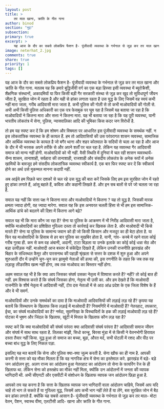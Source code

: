 ```yaml
---
layout: post
title: >
    तर माल खाना, क्रांति के गीत गाना
author: binod
section: "मुद्दा"
subsection:
primary: true
excerpt: >
    यह आज के दौर का सबसे लोकप्रिय फैशन है- पूंजीवादी व्यवस्था के गर्भनाल से जुड़ कर तर माल खाना और क्रांति के गीत गाना. मतलब यह कि हमारे बुद्धिजीवी वर्ग का एक बड़ा हिस्सा इसी व्यवस्था में ब्यूरोक्रैशी, शैक्षणिक संस्थानों, अकादमियों या फिर किसी बड़ी गैर सरकारी संस्था से जुड़ कर खुद तो सुविधापूर्ण जीवन जीता है...
image: neterhat_2.jpg
comments: true
share: true
priority: 1
tags: []
---
```


यह आज के दौर का सबसे लोकप्रिय फैशन है- पूंजीवादी व्यवस्था के गर्भनाल से जुड़ कर तर माल खाना और क्रांति के गीत गाना. मतलब यह कि हमारे बुद्धिजीवी वर्ग का एक बड़ा हिस्सा इसी व्यवस्था में ब्यूरोक्रैशी, शैक्षणिक संस्थानों, अकादमियों या फिर किसी बड़ी गैर सरकारी संस्था से जुड़ कर खुद तो सुविधापूर्ण जीवन जीता है, सुरक्षित जोन में रहता है और यही से हांका लगाता रहता है उस युद्ध के लिए जिसमें वह स्वयं कभी नहीं मारा जाता, गरीब आदिवासी मारा जाता है. कभी पुलिस की गोली से तो कभी माओवादियों की गोली से. अभी अभी किसी पुलिस अधिकारी का एक पत्र फेसबुक पर घूम रहा है जिसमें यह बताया जा रहा है कि माओवादियों ने कितना मारा और सत्ता ने कितना मारा. यह भी बताया जा रहा है कि यह पूरी व्यवस्था, यानी भारतीय लोकतंत्र में सेना, पुलिस, न्यायपालिका आदि की भूमिका किस कदर जन विरोधी है.

तो हम यह स्पष्ट कर दें कि हम शोषण और विषमता पर आधारित इस पूंजीवादी व्यवस्था के समर्थक नहीं. न इस लोकतांत्रिक व्यवस्था के ही कायल हैं. हम तो आदिवासियों की उस परंपरागत शासन व्यवस्था, सामाजिक और आर्थिक व्यवस्था के कायल है जो बगैर थाना और शहर कोतवाल के सदियों से चला आ रहा है और आज के दौर में भी भरसक अपने तरीके से और अपने शर्तों पर चल रहा है. लेकिन यह व्यवस्था गैर आदिवासी समाज को मान्य नहीं होगी. माओवादियों को भी नहीं. वैसी स्थिति में दुनियां में चल रही शासन व्यवस्थायें- सैन्य शासन, तानाशाही, सर्वहारा की तानाशाही, राजशाही और संसदीय लोकतंत्र के अनेक रूपों में अनेक खामियों के बावजूद हमे संसदीय लोकतांत्रिक व्यवस्था स्वीकार्य है. एक बार फिर स्पष्ट कर दें कि स्वीकार्य होने का अर्थ उसे मुकम्मल मानना कदापी नहीं.

अब आईये हम पिछले चार दशकों से चल रहे उस युद्ध की बात करें जिसके लिए हम इस सुरक्षित जोन में रहते हुए हांका लगाते हैं, आंसू बहाते हैं, कविता और कहानी लिखते हैं. और इन सब बातों से परे जो चलता जा रहा है.

सवाल यह नहीं कि सत्ता पक्ष ने कितना मारा और माओवादियों ने कितना ? यह तो युद्ध है. जिसकी मारक क्षमता ज्यादा होगी, वह ज्यादा मारेगा. सवाल यह कि इस अनवरत चलती हिंसा से भी हम इस सामाजिक- आर्थिक ढांचे को बदलने की दिशा में कितना आगे बढ़े?

सवाल यह भी कि मारा कौन जा रहा है? सेना या पुलिस के आक्रमण में भी निरीह आदिवासी मारा जाता है, क्योंकि माओवादियों का प्रशिक्षित गुरिल्ला दस्ता तो कार्रवाई कर खिसक लेता है. और माओवादी भी किसे मारते हैं? सेना या पुलिस के सामान्य जवान को ही जो किसी किसान और मजदूर का ही बेटा होता है. या फिर वह माओवादियों के हिसाब से हर बार पुलिस का मुखबिर होता है. यानी, गांव- कस्बे में रहने वाला कोई गरीब गुरबा ही. कम से कम वह अंबानी, अदानी, टाटा बिड़ला या उनके इलाके का कोई कोई धन्ना सेठ और बड़ा उत्पीड़क नहीं. माओवादी आज बस्तर में संकेंद्रित दिखते हैं, लेकिन उनकी राजनीति झारखंड और बिहार के संधिस्थल कैमूर और पारसनाथ की पहाड़ी श्रृंखला से सत्तर के दशक में शुरु हुआ और अपने शुरुआती दौर में उन्होंने चुन-चुन कर झामुमो नेताओं की हत्या की, इस रणनीति के तहत कि जब तक वह लड़ाकू लीडरशिप खत्म नहीं होगा, तब तक माओवाद का बिस्तार नहीं होगा.

अहम सवाल यह भी है कि क्या आप जिसका संघर्ष उसका नेतृत्व में विश्वास करते हैं? नहीं? तो कोई बात ही नहीं. हम विश्वास करते हैं कि संघर्ष जिसका होगा, नेतृत्व भी उसी का. और हम देखते हैं कि माओवादी राजनीति के शीर्ष नेतृत्व में आदिवासी नहीं, टाॅप दस नेताओं में से आठ आंध्र प्रदेश के एक जिला विशेष के हैं और वे भी सवर्ण.

माओवादियों और उनके समर्थकों का दावा है कि माओवादी आदिवासियों की लड़ाई लड़ रहे हैं? कृपया यह बतायें कि विस्थापन के खिलाफ किस लड़ाई में माओवादी हैं? नियमगिरि में माओवादी हैं? नेतरहाट, तपकारा, ईचा, का संघर्ष माओवादियों का है? नर्मदा, सुवर्णरेखा के विस्थापितों के हक की लड़ाई माओवादी लड़ रहे हैं? पोटका में भूषण और जिंदल के खिलाफ, खूंटी में मित्तल के खिलाफ कौन लड़ रहा है?

स्पष्ट करें कि क्या माओवादियों की संघर्ष परंपरा क्या आदिवासी संघर्ष परंपरा है? आदिवासी समाज जीवन और संघर्ष में साथ साथ रहता है. तिलका मांझी, सिधो कान्हू, बिरसा मुंडा में से किसी ने वेतनभोगी हिरावल दस्ता तैयार नहीं किया. युद्ध हुआ तो समाज का बच्चा, बूढा, औरत मर्द, सभी पोटली में रशद और पीठ पर बच्चा बांध युद्ध के लिए निकल पड़ा.

इसलिए यह मत बतायें कि सेना और पुलिस क्या-क्या जुल्म करती है. सेना खौफ का ही नाम है. आपकी करनी से सत्ता को वह मौका मिलता है कि वह नागरिक क्षेत्र में सेना का इस्तेमाल करे. झारखंड में बड़े- बड़े जन आंदोलन हुए. अलग राज्य का आंदोलन हुआ नेतरहाट का आंदोलन तो सेना के फायरिंग रेंज के ही खिलाफ था. लेकिन सेना को हस्तक्षेप का मौका नहीं मिला, क्योंकि उन आंदोलनों में जनता की व्यापक भागिदारी थी. अभी सीएनटी और एसपीटी में संशोधन के खिलाफ व्यापक जन आंदोलन छिड़ा हुआ है.

आपको तय यह करना है कि सत्ता के खिलाफ व्यापक जन भागिदारी वाला आंदोलन चाहिये, जिसमें आप यदि चाहें तो भाग ले सकते हैं या गुरिल्ला युद्ध, जिसमें आप कभी भाग नहीं लेते हैं या लेंगे, बस सुरक्षित जोन में बैठ कर हांका लगाते हैं. क्योंकि यह सबसे आसान है- पूंजीवादी व्यवस्था के गर्भनाल से जुड़ कर तर माल- मोटा वेतन, पेंशन, स्वास्थ वीमा, एलटीसी आदि-  खाना और क्रांति के गीत गाना.